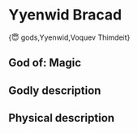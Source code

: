 # Yyenwid Bracad

{😇 gods,Yyenwid,Voquev Thimdeit}

## **God of:** Magic

## **Godly description**

## **Physical description**
